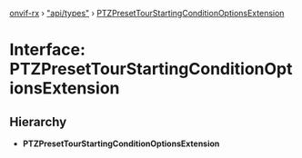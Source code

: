 [onvif-rx](../README.md) › ["api/types"](../modules/_api_types_.md) › [PTZPresetTourStartingConditionOptionsExtension](_api_types_.ptzpresettourstartingconditionoptionsextension.md)

# Interface: PTZPresetTourStartingConditionOptionsExtension

## Hierarchy

* **PTZPresetTourStartingConditionOptionsExtension**

